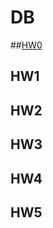# DB
##[HW0](https://drive.google.com/file/d/1lXFxurR4skVvS74FS3rRskkLHzJDVsjs/view?usp=sharing)
## HW1
## HW2
## HW3
## HW4
## HW5
